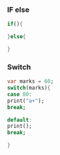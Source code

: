 
### IF else
```dart
if(){

}else{

}
```

### Switch

```dart
var marks = 60;
switch(marks){
case 80:
print("a+");
break;

default:
print();
break;

}


```

